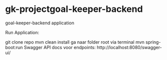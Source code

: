 # gk-projectgoal-keeper-backend
goal-keeper-backend application

Run Application:

git clone repo
mvn clean install
ga naar folder root via terminal
mvn spring-boot:run
Swagger API docs voor endpoints: http://localhost:8080/swagger-ui/